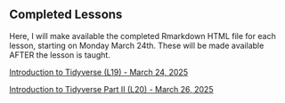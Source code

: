 ## Completed Lessons

Here, I will make available the completed Rmarkdown HTML file for each lesson, starting on Monday March 24th. These will be made available AFTER the lesson is taught. 

[Introduction to Tidyverse (L19) - March 24, 2025](Intro_to_Tidyverse.html)

[Introduction to Tidyverse Part II (L20) - March 26, 2025](Intro_to_Tidyverse_partII.html)